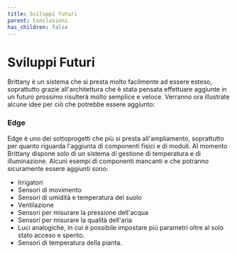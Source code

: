 ```yaml
---
title: Sviluppi futuri
parent: Conclusioni
has_children: false
---
```


# Sviluppi Futuri

Brittany è un sistema che si presta molto facilmente ad essere esteso, soprattutto grazie all'architettura che è stata pensata effettuare aggiunte in un futuro prossimo risulterà molto semplice e veloce. Verranno ora illustrate alcune idee per ciò che potrebbe essere aggiunto:

### Edge

Edge è uno dei sottoprogetti che più si presta all'ampliamento, soprattutto per quanto riguarda l'aggiunta di componenti fisici e di moduli.
Al momento Brittany dispone solo di un sistema di gestione di temperatura e di illuminazione.
Alcuni esempi di componenti mancanti e che potranno sicuramente essere aggiunti sono:

- Irrigatori
- Sensori di movimento
- Sensori di umidità e temperatura del suolo
- Ventilazione
- Sensori per misurare la pressione dell'acqua
- Sensori per misurare la qualità dell'aria
- Luci analogiche, in cui è possibile impostare più parametri oltre al solo stato acceso e spento.
- Sensori di temperatura della pianta.
